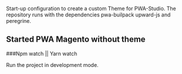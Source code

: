 Start-up configuration to create a custom Theme for PWA-Studio. The repository runs with the dependencies pwa-builpack upward-js and peregrine.

## Started PWA Magento without theme

###Npm watch || Yarn watch

Run the project in development mode.
